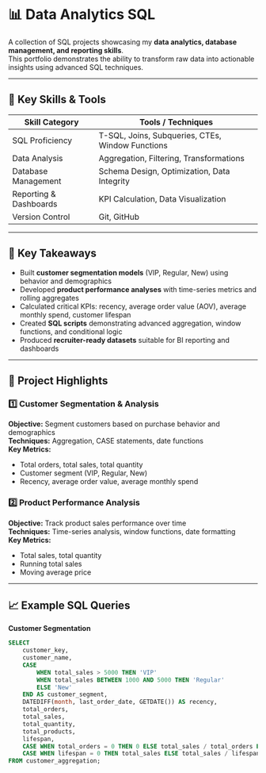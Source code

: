 # 📊 Data Analytics SQL 

A collection of SQL projects showcasing my **data analytics, database management, and reporting skills**.  
This portfolio demonstrates the ability to transform raw data into actionable insights using advanced SQL techniques.  

---

## 🧰 Key Skills & Tools

| Skill Category         | Tools / Techniques |
|------------------------|------------------|
| SQL Proficiency        | T-SQL, Joins, Subqueries, CTEs, Window Functions |
| Data Analysis          | Aggregation, Filtering, Transformations |
| Database Management    | Schema Design, Optimization, Data Integrity |
| Reporting & Dashboards | KPI Calculation, Data Visualization |
| Version Control        | Git, GitHub |

---

## 🎯 Key Takeaways

- Built **customer segmentation models** (VIP, Regular, New) using behavior and demographics  
- Developed **product performance analyses** with time-series metrics and rolling aggregates  
- Calculated critical KPIs: recency, average order value (AOV), average monthly spend, customer lifespan  
- Created **SQL scripts** demonstrating advanced aggregation, window functions, and conditional logic  
- Produced **recruiter-ready datasets** suitable for BI reporting and dashboards  

---

## 📝 Project Highlights

### 1️⃣ Customer Segmentation & Analysis
**Objective:** Segment customers based on purchase behavior and demographics  
**Techniques:** Aggregation, CASE statements, date functions  
**Key Metrics:**  
- Total orders, total sales, total quantity  
- Customer segment (VIP, Regular, New)  
- Recency, average order value, average monthly spend  

### 2️⃣ Product Performance Analysis
**Objective:** Track product sales performance over time  
**Techniques:** Time-series analysis, window functions, date formatting  
**Key Metrics:**  
- Total sales, total quantity  
- Running total sales  
- Moving average price  

---

## 📈 Example SQL Queries

**Customer Segmentation**
```sql
SELECT
    customer_key,
    customer_name,
    CASE
        WHEN total_sales > 5000 THEN 'VIP'
        WHEN total_sales BETWEEN 1000 AND 5000 THEN 'Regular'
        ELSE 'New'
    END AS customer_segment,
    DATEDIFF(month, last_order_date, GETDATE()) AS recency,
    total_orders,
    total_sales,
    total_quantity,
    total_products,
    lifespan,
    CASE WHEN total_orders = 0 THEN 0 ELSE total_sales / total_orders END AS avg_order_value,
    CASE WHEN lifespan = 0 THEN total_sales ELSE total_sales / lifespan END AS avg_monthly_spend
FROM customer_aggregation;
